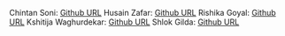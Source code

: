 Chintan Soni: [Github URL](https://github.com/chintans111)
Husain Zafar: [Github URL](https://github.com/HusainZafar)
Rishika Goyal: [Github URL](https://github.com/rg7000)
Kshitija Waghurdekar: [Github URL](https://github.com/kshitijaw)
Shlok Gilda: [Github URL](https://github.com/shlokgilda)
